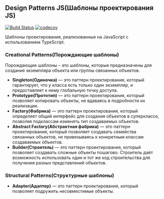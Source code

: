 ## Design Patterns JS(Шаблоны проектирования JS)
[![Build Status](https://travis-ci.org/MakarenkoDmitry/js-pattern.svg?branch=master)](https://travis-ci.org/MakarenkoDmitry/js-pattern)
[![codecov](https://codecov.io/gh/MakarenkoDmitry/js-pattern/branch/master/graph/badge.svg)](https://codecov.io/gh/MakarenkoDmitry/js-pattern)

Шаблоны проектирования, реализованные на JavaScript с использованием TypeScript.

### Creational Patterns(Порождающие шаблоны)
Порождающие шаблоны – это шаблоны, которые предназначены для создания экземпляра объекта или группы связанных объектов.
- **Singleton(Одиночка)** — это паттерн проектирования, который гарантирует, что у класса есть только один экземпляр, и предоставляет к нему глобальную точку доступа.
- **Prototype(Прототип)** — это паттерн проектирования, который позволяет копировать объекты, не вдаваясь в подробности их реализации.
- **Factory(Фабрика)** — это паттерн проектирования, который определяет общий интерфейс для создания объектов в суперклассе, позволяя подклассам изменять тип создаваемых объектов.
- **Abstract Factory(Абстрактная фабрика)** — это паттерн проектирования, который позволяет создавать семейства связанных объектов, не привязываясь к конкретным классам создаваемых объектов.
- **Builder(Строитель)** — это паттерн проектирования, который позволяет создавать сложные объекты пошагово. Строитель даёт возможность использовать один и тот же код строительства для получения разных представлений объектов.

### Structural Patterns(Структурные шаблоны)
- **Adapter(Адаптер)** — это паттерн проектирования, который позволяет подружить несовместимые объекты.